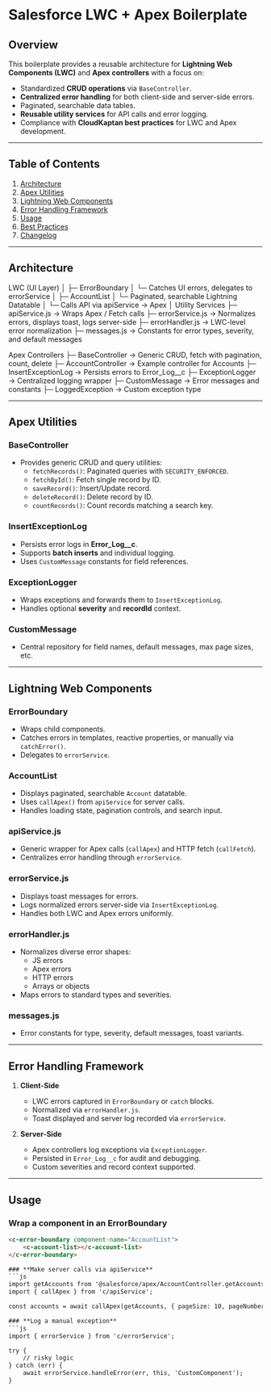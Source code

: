 # Salesforce LWC + Apex Boilerplate

## Overview
This boilerplate provides a reusable architecture for **Lightning Web Components (LWC)** and **Apex controllers** with a focus on:

- Standardized **CRUD operations** via `BaseController`.
- **Centralized error handling** for both client-side and server-side errors.
- Paginated, searchable data tables.
- **Reusable utility services** for API calls and error logging.
- Compliance with **CloudKaptan best practices** for LWC and Apex development.

---

## Table of Contents
1. [Architecture](#architecture)
2. [Apex Utilities](#apex-utilities)
3. [Lightning Web Components](#lightning-web-components)
4. [Error Handling Framework](#error-handling-framework)
5. [Usage](#usage)
6. [Best Practices](#best-practices)
7. [Changelog](#changelog)

---

## Architecture

LWC (UI Layer)
│
├─ ErrorBoundary
│ └─ Catches UI errors, delegates to errorService
│
├─ AccountList
│ └─ Paginated, searchable Lightning Datatable
│ └─ Calls API via apiService → Apex
│
Utility Services
├─ apiService.js → Wraps Apex / Fetch calls
├─ errorService.js → Normalizes errors, displays toast, logs server-side
├─ errorHandler.js → LWC-level error normalization
├─ messages.js → Constants for error types, severity, and default messages

Apex Controllers
├─ BaseController → Generic CRUD, fetch with pagination, count, delete
├─ AccountController → Example controller for Accounts
├─ InsertExceptionLog → Persists errors to Error_Log__c
├─ ExceptionLogger → Centralized logging wrapper
├─ CustomMessage → Error messages and constants
├─ LoggedException → Custom exception type


---

## Apex Utilities

### **BaseController**
- Provides generic CRUD and query utilities:
  - `fetchRecords()`: Paginated queries with `SECURITY_ENFORCED`.
  - `fetchById()`: Fetch single record by ID.
  - `saveRecord()`: Insert/Update record.
  - `deleteRecord()`: Delete record by ID.
  - `countRecords()`: Count records matching a search key.

### **InsertExceptionLog**
- Persists error logs in **Error_Log__c**.
- Supports **batch inserts** and individual logging.
- Uses `CustomMessage` constants for field references.

### **ExceptionLogger**
- Wraps exceptions and forwards them to `InsertExceptionLog`.
- Handles optional **severity** and **recordId** context.

### **CustomMessage**
- Central repository for field names, default messages, max page sizes, etc.

---

## Lightning Web Components

### **ErrorBoundary**
- Wraps child components.
- Catches errors in templates, reactive properties, or manually via `catchError()`.
- Delegates to `errorService`.

### **AccountList**
- Displays paginated, searchable `Account` datatable.
- Uses `callApex()` from `apiService` for server calls.
- Handles loading state, pagination controls, and search input.

### **apiService.js**
- Generic wrapper for Apex calls (`callApex`) and HTTP fetch (`callFetch`).
- Centralizes error handling through `errorService`.

### **errorService.js**
- Displays toast messages for errors.
- Logs normalized errors server-side via `InsertExceptionLog`.
- Handles both LWC and Apex errors uniformly.

### **errorHandler.js**
- Normalizes diverse error shapes:
  - JS errors
  - Apex errors
  - HTTP errors
  - Arrays or objects
- Maps errors to standard types and severities.

### **messages.js**
- Error constants for type, severity, default messages, toast variants.

---

## Error Handling Framework

1. **Client-Side**
   - LWC errors captured in `ErrorBoundary` or `catch` blocks.
   - Normalized via `errorHandler.js`.
   - Toast displayed and server log recorded via `errorService`.

2. **Server-Side**
   - Apex controllers log exceptions via `ExceptionLogger`.
   - Persisted in `Error_Log__c` for audit and debugging.
   - Custom severities and record context supported.

---

## Usage

### **Wrap a component in an ErrorBoundary**
```html
<c-error-boundary component-name="AccountList">
    <c-account-list></c-account-list>
</c-error-boundary>

### **Make server calls via apiService**
```js
import getAccounts from '@salesforce/apex/AccountController.getAccounts';
import { callApex } from 'c/apiService';

const accounts = await callApex(getAccounts, { pageSize: 10, pageNumber: 1 }, this);

### **Log a manual exception**
```js
import { errorService } from 'c/errorService';

try {
    // risky logic
} catch (err) {
    await errorService.handleError(err, this, 'CustomComponent');
}

